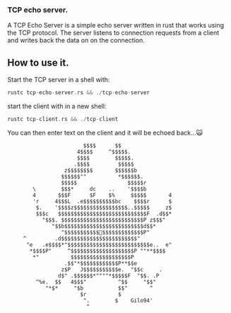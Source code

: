 ### TCP echo server.

A TCP Echo Server is a simple echo server written in rust that works using the TCP protocol. 
The server listens to connection requests from a client and writes back the data on on the connection.

## How to use it.
Start the TCP server in a shell with:

```rust
rustc tcp-echo-server.rs && ./tcp-echo-server
```

start the client with in a new shell:
```rust
rustc tcp-client.rs && ./tcp-client
```

You can then enter text on the client and it will be echoed back...🙀



                            $$$$      $$           
                          4$$$$     ^$$$$$.
                          $$$$        $$$$$.
                         .$$$$         $$$$$
                      z$$$$$$$$       $$$$$$b
                     $$$$$$""          *$$$$$$.
                     $$$$$                $$$$$r
            \        $$$*     dc    ..    '$$$$b
            4       $$$F      $F    $%     $$$$$       4
            'r     4$$$L  .e$$$$$$$$$$bc    $$$$r      $
             $.    '$$$$z$$$$$$$$$$$$$$$$$..$$$$$     z$
             $$$c   $$$$$$$$$$$$$$$$$$$$$$$$$$$$F  .d$$*
               "$$$. $$$$$$$$$$$$$$$$$$$$$$$$$$P z$$$"
                  "$$b$$$$$$$$$$$$$$$$$$$$$$$$$d$$*
                     "$$$$$$$$$$$🦀$$$$$$$$$$$$$P"
         ^         .d$$$$$$$$$$$$$$$$$$$$$$$$"
          "e   .e$$$$*"$$$$$$$$$$$$$$$$$$$$$$$$$$e..  e"
           *$$$$P"     ^$$$$$$$$$$$$$$$$$$$$P ""**$$$$
            *"          $$$$$$$$$$$$$$$$$$$P
                      .$$"*$$$$$$$$$$$$P**$$e
                     z$P   J$$$$$$$$$$$e.  "$$c     .
                    d$" .$$$$$$*""""*$$$$$F  "$$. .P
             ^%e.  $$   4$$$"          ^$$     "$$"
                "*$*     "$b           $$"       ^
                           $r          $
                            ".        $    Gilo94'
                             ^